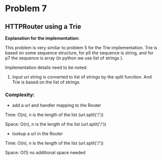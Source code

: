 # Problem 7

## HTTPRouter using a Trie

**Explanation for the implementation:**

This problem is very similar to problem 5 for the Trie implementation. Trie is based on some sequence structure, for p5 the sequence is string, and for p7 the sequence is array (in python we use list of strings ).

Implementation details need to be noted:

1. Input url string is converted to list of strings by the split function. And Trie is based on the list of strings.

### Complexity:

- add a url and handler mapping to the Router

Time: O(n), n is the length of the list (url.split('/'))

Space: O(n), n is the length of the list (url.split('/'))

- lookup a url in the Router

Time: O(n), n is the length of the list (url.split('/'))

Space: O(1) no additional space needed
